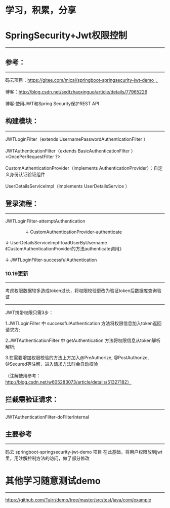 学习，积累，分享
===============

# SpringSecurity+Jwt权限控制
--------------------------

## 参考：
-----

码云项目：https://gitee.com/micai/springboot-springsecurity-jwt-demo；<br>  
博客：http://blog.csdn.net/sxdtzhaoxinguo/article/details/77965226<br>  
博客:使用JWT和Spring Security保护REST API

## 构建模块：
---------


JWTLoginFilter（extends UsernamePasswordAuthenticationFilter ）<br>  
JWTAuthenticationFilter（extends BasicAuthenticationFilter ）  <OncePerRequestFilter ?><br>  
CustomAuthenticationProvider（implements AuthenticationProvider）：自定义身份认证验证组件<br>  
UserDetailsServiceImpl（implements UserDetailsService ）<br>  

## 登录流程：
---------

JWTLoginFilter-attemptAuthentication<br>  
                 ↓
CustomAuthenticationProvider-authenticate<br>  
                 ↓
UserDetailsServiceImpl-loadUserByUsername《CustomAuthenticationProvider的方法authenticate调用》<br>  
                 ↓
JWTLoginFilter-successfulAuthentication


### 10.19更新
------------

考虑权限数据较多造成token过长，将权限校验更改为验证token后数据库查询验证

******************************************

JWT携带权限只需3步：

1.JWTLoginFilter 中 successfulAuthentication 方法将权限信息加入token返回请求方;<br>  

2.JWTAuthenticationFilter 中 getAuthentication 方法将权限信息从token解析解析;<br>  

3.在需要增加权限校验的方法上方加入@PreAuthorize, @PostAuthorize, @Secured等注解，进入请求方法时会自动校验<br>  
（注解使用参考：http://blog.csdn.net/w605283073/article/details/51327182）<br>  


## 拦截需验证请求：
--------------

JWTAuthenticationFilter-doFilterInternal


## 主要参考
--------
码云 springboot-springsecurity-jwt-demo 项目
在此基础，将用户权限放到jwt里，用注解控制方法的访问，做了部分修改



# 其他学习随意测试demo
--------------------

https://github.com/Tairr/demo/tree/master/src/test/java/com/example



